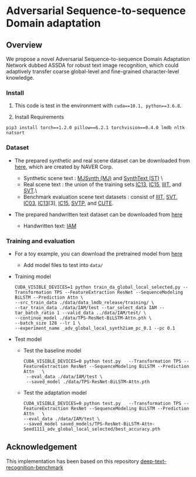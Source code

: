 #  Adversarial Sequence-to-sequence Domain adaptation 

## Overview
We propose a novel Adversarial Sequence-to-sequence Domain Adaptation Network dubbed ASSDA for robust text image recognition, 
which could adaptively transfer coarse global-level and  fine-grained character-level knowledge. 




### Install

1.  This code is test in the environment with ```cuda==10.1, python==3.6.8```.

2. Install Requirements

```
pip3 install torch==1.2.0 pillow==6.2.1 torchvision==0.4.0 lmdb nltk natsort
```

### Dataset

- The prepared synthetic and real scene dataset can be downloaded from [here](https://drive.google.com/drive/folders/192UfE9agQUMNq6AgU3_E05_FcPZK4hyt), which are created by  NAVER Corp. 

   - Synthetic scene text : [MJSynth (MJ)](http://www.robots.ox.ac.uk/~vgg/data/text/) and [SynthText (ST)](http://www.robots.ox.ac.uk/~vgg/data/scenetext/) \
   - Real scene text : the union of the training sets [IC13](http://rrc.cvc.uab.es/?ch=2), [IC15](http://rrc.cvc.uab.es/?ch=4), [IIIT](http://cvit.iiit.ac.in/projects/SceneTextUnderstanding/IIIT5K.html), and [SVT](http://www.iapr-tc11.org/mediawiki/index.php/The_Street_View_Text_Dataset).\
   - Benchmark evaluation scene text datasets : consist of [IIIT](http://cvit.iiit.ac.in/projects/SceneTextUnderstanding/IIIT5K.html), [SVT](http://www.iapr-tc11.org/mediawiki/index.php/The_Street_View_Text_Dataset), [IC03](http://www.iapr-tc11.org/mediawiki/index.php/ICDAR_2003_Robust_Reading_Competitions), [IC13](http://rrc.cvc.uab.es/?ch=2)[3], [IC15](http://rrc.cvc.uab.es/?ch=4),
    [SVTP](http://openaccess.thecvf.com/content_iccv_2013/papers/Phan_Recognizing_Text_with_2013_ICCV_paper.pdf), and [CUTE](http://cs-chan.com/downloads_CUTE80_dataset.html).
- The prepared handwritten text dataset can be downloaded from [here](https://www.dropbox.com/sh/4a9vrtnshozu929/AAAZucKLtEAUDuOufIRDVPOTa?dl=0)    
    - Handwritten text: [IAM](http://www.fki.inf.unibe.ch/databases/iam-handwriting-database)


### Training and evaluation

- For a toy example, you can download the pretrained model from [here](https://drive.google.com/drive/folders/15WPsuPJDCzhp2SvYZLRj8mAlT3zmoAMW)
   
    - Add  model files to test into `data/`

- Training model
    
     ```
    CUDA_VISIBLE_DEVICES=1 python train_da_global_local_selected.py --Transformation TPS --FeatureExtraction ResNet --SequenceModeling BiLSTM --Prediction Attn \
     --src_train_data ./data/data_lmdb_release/training/ \
    --tar_train_data ./data/IAM/test --tar_select_data IAM --tar_batch_ratio 1 --valid_data ../data/IAM/test/ \
    --continue_model ./data/TPS-ResNet-BiLSTM-Attn.pth \
    --batch_size 128 --lr 1 \
    --experiment_name _adv_global_local_synth2iam_pc_0.1 --pc 0.1
    ```
    
- Test model

  - Test the baseline model
    ```
    CUDA_VISIBLE_DEVICES=0 python test.py   --Transformation TPS --FeatureExtraction ResNet --SequenceModeling BiLSTM --Prediction Attn   \
     --eval_data ./data/IAM/test \
     --saved_model ./data/TPS-ResNet-BiLSTM-Attn.pth 
    ```
    
  - Test the adaptation model
  
      ```
    CUDA_VISIBLE_DEVICES=0 python test.py   --Transformation TPS --FeatureExtraction ResNet --SequenceModeling BiLSTM --Prediction Attn   \
     --eval_data ./data/IAM/test \
     --saved_model saved_models/TPS-ResNet-BiLSTM-Attn-Seed1111_adv_global_local_selected/best_accuracy.pth
    ```


##  Acknowledgement

This implementation has been based on this repository [deep-text-recognition-benchmark](https://github.com/clovaai/deep-text-recognition-benchmark)


